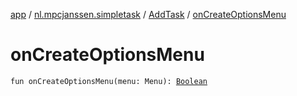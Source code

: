 [app](../../index.md) / [nl.mpcjanssen.simpletask](../index.md) / [AddTask](index.md) / [onCreateOptionsMenu](.)

# onCreateOptionsMenu

`fun onCreateOptionsMenu(menu: Menu): `[`Boolean`](https://kotlinlang.org/api/latest/jvm/stdlib/kotlin/-boolean/index.html)